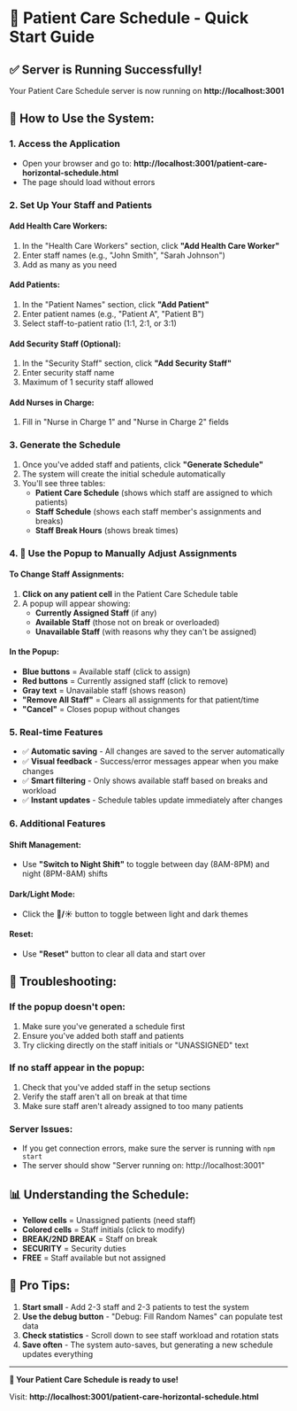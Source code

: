 # 🏥 Patient Care Schedule - Quick Start Guide

## ✅ Server is Running Successfully!

Your Patient Care Schedule server is now running on **http://localhost:3001**

## 🚀 How to Use the System:

### 1. **Access the Application**
- Open your browser and go to: **http://localhost:3001/patient-care-horizontal-schedule.html**
- The page should load without errors

### 2. **Set Up Your Staff and Patients**

#### Add Health Care Workers:
1. In the "Health Care Workers" section, click **"Add Health Care Worker"**
2. Enter staff names (e.g., "John Smith", "Sarah Johnson")
3. Add as many as you need

#### Add Patients:
1. In the "Patient Names" section, click **"Add Patient"**
2. Enter patient names (e.g., "Patient A", "Patient B")
3. Select staff-to-patient ratio (1:1, 2:1, or 3:1)

#### Add Security Staff (Optional):
1. In the "Security Staff" section, click **"Add Security Staff"**
2. Enter security staff name
3. Maximum of 1 security staff allowed

#### Add Nurses in Charge:
1. Fill in "Nurse in Charge 1" and "Nurse in Charge 2" fields

### 3. **Generate the Schedule**
1. Once you've added staff and patients, click **"Generate Schedule"**
2. The system will create the initial schedule automatically
3. You'll see three tables:
   - **Patient Care Schedule** (shows which staff are assigned to which patients)
   - **Staff Schedule** (shows each staff member's assignments and breaks)
   - **Staff Break Hours** (shows break times)

### 4. **🎯 Use the Popup to Manually Adjust Assignments**

#### To Change Staff Assignments:
1. **Click on any patient cell** in the Patient Care Schedule table
2. A popup will appear showing:
   - **Currently Assigned Staff** (if any)
   - **Available Staff** (those not on break or overloaded)
   - **Unavailable Staff** (with reasons why they can't be assigned)

#### In the Popup:
- **Blue buttons** = Available staff (click to assign)
- **Red buttons** = Currently assigned staff (click to remove)
- **Gray text** = Unavailable staff (shows reason)
- **"Remove All Staff"** = Clears all assignments for that patient/time
- **"Cancel"** = Closes popup without changes

### 5. **Real-time Features**
- ✅ **Automatic saving** - All changes are saved to the server automatically
- ✅ **Visual feedback** - Success/error messages appear when you make changes
- ✅ **Smart filtering** - Only shows available staff based on breaks and workload
- ✅ **Instant updates** - Schedule tables update immediately after changes

### 6. **Additional Features**

#### Shift Management:
- Use **"Switch to Night Shift"** to toggle between day (8AM-8PM) and night (8PM-8AM) shifts

#### Dark/Light Mode:
- Click the **🌙/☀️** button to toggle between light and dark themes

#### Reset:
- Use **"Reset"** button to clear all data and start over

## 🔧 Troubleshooting:

### If the popup doesn't open:
1. Make sure you've generated a schedule first
2. Ensure you've added both staff and patients
3. Try clicking directly on the staff initials or "UNASSIGNED" text

### If no staff appear in the popup:
1. Check that you've added staff in the setup sections
2. Verify the staff aren't all on break at that time
3. Make sure staff aren't already assigned to too many patients

### Server Issues:
- If you get connection errors, make sure the server is running with `npm start`
- The server should show "Server running on: http://localhost:3001"

## 📊 Understanding the Schedule:

- **Yellow cells** = Unassigned patients (need staff)
- **Colored cells** = Staff initials (click to modify)
- **BREAK/2ND BREAK** = Staff on break
- **SECURITY** = Security duties
- **FREE** = Staff available but not assigned

## 🎯 Pro Tips:

1. **Start small** - Add 2-3 staff and 2-3 patients to test the system
2. **Use the debug button** - "Debug: Fill Random Names" can populate test data
3. **Check statistics** - Scroll down to see staff workload and rotation stats
4. **Save often** - The system auto-saves, but generating a new schedule updates everything

---

**🎉 Your Patient Care Schedule is ready to use!**

Visit: **http://localhost:3001/patient-care-horizontal-schedule.html**
